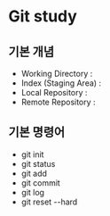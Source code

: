 # Git study

## 기본 개념
- Working Directory :
- Index (Staging Area) :
- Local Repository :
- Remote Repository :

## 기본 명령어
- git init
- git status
- git add
- git commit
- git log
- git reset --hard
